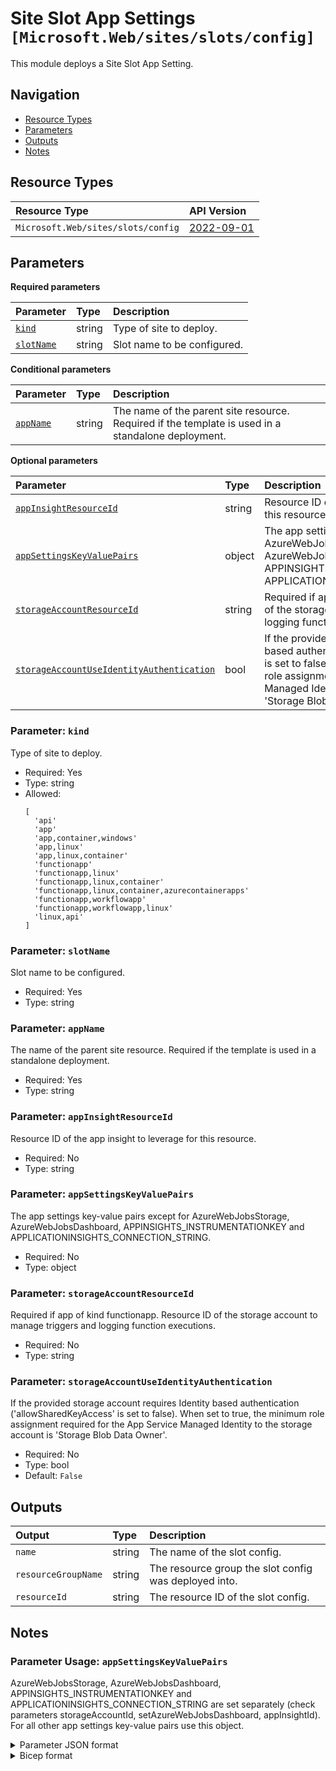 # Site Slot App Settings `[Microsoft.Web/sites/slots/config]`

This module deploys a Site Slot App Setting.

## Navigation

- [Resource Types](#Resource-Types)
- [Parameters](#Parameters)
- [Outputs](#Outputs)
- [Notes](#Notes)

## Resource Types

| Resource Type | API Version |
| :-- | :-- |
| `Microsoft.Web/sites/slots/config` | [2022-09-01](https://learn.microsoft.com/en-us/azure/templates/Microsoft.Web/sites) |

## Parameters

**Required parameters**

| Parameter | Type | Description |
| :-- | :-- | :-- |
| [`kind`](#parameter-kind) | string | Type of site to deploy. |
| [`slotName`](#parameter-slotname) | string | Slot name to be configured. |

**Conditional parameters**

| Parameter | Type | Description |
| :-- | :-- | :-- |
| [`appName`](#parameter-appname) | string | The name of the parent site resource. Required if the template is used in a standalone deployment. |

**Optional parameters**

| Parameter | Type | Description |
| :-- | :-- | :-- |
| [`appInsightResourceId`](#parameter-appinsightresourceid) | string | Resource ID of the app insight to leverage for this resource. |
| [`appSettingsKeyValuePairs`](#parameter-appsettingskeyvaluepairs) | object | The app settings key-value pairs except for AzureWebJobsStorage, AzureWebJobsDashboard, APPINSIGHTS_INSTRUMENTATIONKEY and APPLICATIONINSIGHTS_CONNECTION_STRING. |
| [`storageAccountResourceId`](#parameter-storageaccountresourceid) | string | Required if app of kind functionapp. Resource ID of the storage account to manage triggers and logging function executions. |
| [`storageAccountUseIdentityAuthentication`](#parameter-storageaccountuseidentityauthentication) | bool | If the provided storage account requires Identity based authentication ('allowSharedKeyAccess' is set to false). When set to true, the minimum role assignment required for the App Service Managed Identity to the storage account is 'Storage Blob Data Owner'. |

### Parameter: `kind`

Type of site to deploy.

- Required: Yes
- Type: string
- Allowed:
  ```Bicep
  [
    'api'
    'app'
    'app,container,windows'
    'app,linux'
    'app,linux,container'
    'functionapp'
    'functionapp,linux'
    'functionapp,linux,container'
    'functionapp,linux,container,azurecontainerapps'
    'functionapp,workflowapp'
    'functionapp,workflowapp,linux'
    'linux,api'
  ]
  ```

### Parameter: `slotName`

Slot name to be configured.

- Required: Yes
- Type: string

### Parameter: `appName`

The name of the parent site resource. Required if the template is used in a standalone deployment.

- Required: Yes
- Type: string

### Parameter: `appInsightResourceId`

Resource ID of the app insight to leverage for this resource.

- Required: No
- Type: string

### Parameter: `appSettingsKeyValuePairs`

The app settings key-value pairs except for AzureWebJobsStorage, AzureWebJobsDashboard, APPINSIGHTS_INSTRUMENTATIONKEY and APPLICATIONINSIGHTS_CONNECTION_STRING.

- Required: No
- Type: object

### Parameter: `storageAccountResourceId`

Required if app of kind functionapp. Resource ID of the storage account to manage triggers and logging function executions.

- Required: No
- Type: string

### Parameter: `storageAccountUseIdentityAuthentication`

If the provided storage account requires Identity based authentication ('allowSharedKeyAccess' is set to false). When set to true, the minimum role assignment required for the App Service Managed Identity to the storage account is 'Storage Blob Data Owner'.

- Required: No
- Type: bool
- Default: `False`

## Outputs

| Output | Type | Description |
| :-- | :-- | :-- |
| `name` | string | The name of the slot config. |
| `resourceGroupName` | string | The resource group the slot config was deployed into. |
| `resourceId` | string | The resource ID of the slot config. |

## Notes

### Parameter Usage: `appSettingsKeyValuePairs`

AzureWebJobsStorage, AzureWebJobsDashboard, APPINSIGHTS_INSTRUMENTATIONKEY and APPLICATIONINSIGHTS_CONNECTION_STRING are set separately (check parameters storageAccountId, setAzureWebJobsDashboard, appInsightId).
For all other app settings key-value pairs use this object.

<details>

<summary>Parameter JSON format</summary>

```json
"appSettingsKeyValuePairs": {
    "value": {
      "AzureFunctionsJobHost__logging__logLevel__default": "Trace",
      "EASYAUTH_SECRET": "https://adp-#_namePrefix_#-az-kv-x-001.vault.azure.net/secrets/Modules-Test-SP-Password",
      "FUNCTIONS_EXTENSION_VERSION": "~4",
      "FUNCTIONS_WORKER_RUNTIME": "dotnet"
    }
}
```

</details>

<details>

<summary>Bicep format</summary>

```bicep
appSettingsKeyValuePairs: {
  AzureFunctionsJobHost__logging__logLevel__default: 'Trace'
  EASYAUTH_SECRET: 'https://adp-#_namePrefix_#-az-kv-x-001.vault.azure.net/secrets/Modules-Test-SP-Password'
  FUNCTIONS_EXTENSION_VERSION: '~4'
  FUNCTIONS_WORKER_RUNTIME: 'dotnet'
}
```

</details>
<p>

</details>
<p>
